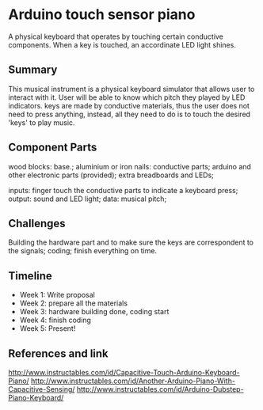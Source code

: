 # Arduino touch sensor piano

A physical keyboard that operates by touching certain conductive components. When a key is touched, an accordinate LED light shines. 

## Summary

This musical instrument is a physical keyboard simulator that allows user to interact with it. User will be able to know which pitch they played by LED indicators. keys are made by conductive materials, thus the user does not need to press anything, instead, all they need to do is to touch the desired 'keys' to play music.

## Component Parts

wood blocks: base.;
aluminium or iron nails: conductive parts;
arduino and other electronic parts (provided);
extra breadboards and LEDs;

inputs: finger touch the conductive parts to indicate a keyboard press;
output: sound and LED light;
data: musical pitch;

## Challenges

Building the hardware part and to make sure the keys are correspondent to the signals; 
coding; 
finish everything on time. 

## Timeline

- Week 1: Write proposal
- Week 2: prepare all the materials
- Week 3: hardware building done, coding start
- Week 4: finish coding
- Week 5: Present!

## References and link

http://www.instructables.com/id/Capacitive-Touch-Arduino-Keyboard-Piano/
http://www.instructables.com/id/Another-Arduino-Piano-With-Capacitive-Sensing/
http://www.instructables.com/id/Arduino-Dubstep-Piano-Keyboard/
